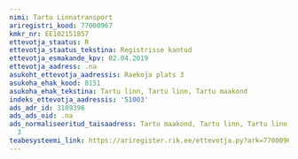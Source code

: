 ```yaml
---
nimi: Tartu Linnatransport
ariregistri_kood: 77000967
kmkr_nr: EE102151857
ettevotja_staatus: R
ettevotja_staatus_tekstina: Registrisse kantud
ettevotja_esmakande_kpv: 02.04.2019
ettevotja_aadress: .na
asukoht_ettevotja_aadressis: Raekoja plats 3
asukoha_ehak_kood: 8151
asukoha_ehak_tekstina: Tartu linn, Tartu linn, Tartu maakond
indeks_ettevotja_aadressis: '51003'
ads_adr_id: 3109396
ads_ads_oid: .na
ads_normaliseeritud_taisaadress: Tartu maakond, Tartu linn, Tartu linn, Raekoja plats
  3
teabesysteemi_link: https://ariregister.rik.ee/ettevotja.py?ark=77000967&ref=rekvisiidid
---
```

